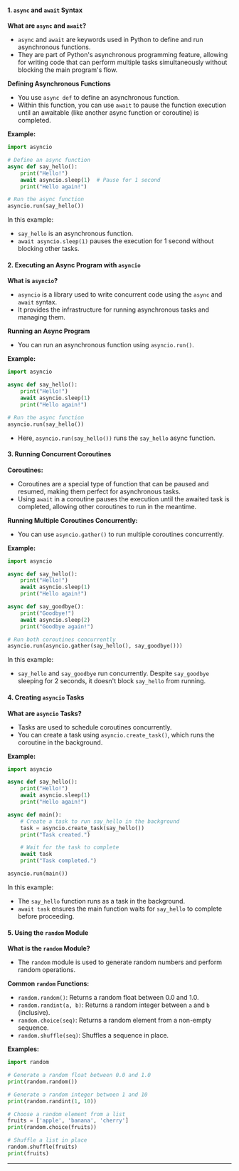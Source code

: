 #### 1. `async` and `await` Syntax

**What are `async` and `await`?**

- `async` and `await` are keywords used in Python to define and run asynchronous functions.
- They are part of Python's asynchronous programming feature, allowing for writing code that can perform multiple tasks simultaneously without blocking the main program's flow.

**Defining Asynchronous Functions**

- You use `async def` to define an asynchronous function.
- Within this function, you can use `await` to pause the function execution until an awaitable (like another async function or coroutine) is completed.

**Example:**

```python
import asyncio

# Define an async function
async def say_hello():
    print("Hello!")
    await asyncio.sleep(1)  # Pause for 1 second
    print("Hello again!")

# Run the async function
asyncio.run(say_hello())
```

In this example:

- `say_hello` is an asynchronous function.
- `await asyncio.sleep(1)` pauses the execution for 1 second without blocking other tasks.

#### 2. Executing an Async Program with `asyncio`

**What is `asyncio`?**

- `asyncio` is a library used to write concurrent code using the `async` and `await` syntax.
- It provides the infrastructure for running asynchronous tasks and managing them.

**Running an Async Program**

- You can run an asynchronous function using `asyncio.run()`.

**Example:**

```python
import asyncio

async def say_hello():
    print("Hello!")
    await asyncio.sleep(1)
    print("Hello again!")

# Run the async function
asyncio.run(say_hello())
```

- Here, `asyncio.run(say_hello())` runs the `say_hello` async function.

#### 3. Running Concurrent Coroutines

**Coroutines:**

- Coroutines are a special type of function that can be paused and resumed, making them perfect for asynchronous tasks.
- Using `await` in a coroutine pauses the execution until the awaited task is completed, allowing other coroutines to run in the meantime.

**Running Multiple Coroutines Concurrently:**

- You can use `asyncio.gather()` to run multiple coroutines concurrently.

**Example:**

```python
import asyncio

async def say_hello():
    print("Hello!")
    await asyncio.sleep(1)
    print("Hello again!")

async def say_goodbye():
    print("Goodbye!")
    await asyncio.sleep(2)
    print("Goodbye again!")

# Run both coroutines concurrently
asyncio.run(asyncio.gather(say_hello(), say_goodbye()))
```

In this example:

- `say_hello` and `say_goodbye` run concurrently. Despite `say_goodbye` sleeping for 2 seconds, it doesn't block `say_hello` from running.

#### 4. Creating `asyncio` Tasks

**What are `asyncio` Tasks?**

- Tasks are used to schedule coroutines concurrently.
- You can create a task using `asyncio.create_task()`, which runs the coroutine in the background.

**Example:**

```python
import asyncio

async def say_hello():
    print("Hello!")
    await asyncio.sleep(1)
    print("Hello again!")

async def main():
    # Create a task to run say_hello in the background
    task = asyncio.create_task(say_hello())
    print("Task created.")

    # Wait for the task to complete
    await task
    print("Task completed.")

asyncio.run(main())
```

In this example:

- The `say_hello` function runs as a task in the background.
- `await task` ensures the main function waits for `say_hello` to complete before proceeding.

#### 5. Using the `random` Module

**What is the `random` Module?**

- The `random` module is used to generate random numbers and perform random operations.

**Common `random` Functions:**

- `random.random()`: Returns a random float between 0.0 and 1.0.
- `random.randint(a, b)`: Returns a random integer between `a` and `b` (inclusive).
- `random.choice(seq)`: Returns a random element from a non-empty sequence.
- `random.shuffle(seq)`: Shuffles a sequence in place.

**Examples:**

```python
import random

# Generate a random float between 0.0 and 1.0
print(random.random())

# Generate a random integer between 1 and 10
print(random.randint(1, 10))

# Choose a random element from a list
fruits = ['apple', 'banana', 'cherry']
print(random.choice(fruits))

# Shuffle a list in place
random.shuffle(fruits)
print(fruits)
```

---
